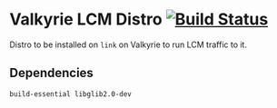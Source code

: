 # Valkyrie LCM Distro [![Build Status](https://travis-ci.org/openhumanoids/valkyrie-lcm-distro.svg?branch=master)](https://travis-ci.org/openhumanoids/valkyrie-lcm-distro)
Distro to be installed on ``link`` on Valkyrie to run LCM traffic to it.

## Dependencies

```
build-essential libglib2.0-dev
```
